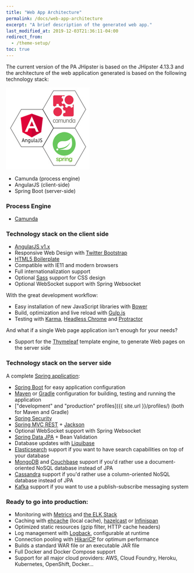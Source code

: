 ```yaml
---
title: "Web App Architecture"
permalink: /docs/web-app-architecture
excerpt: "A brief description of the generated web app."
last_modified_at: 2019-12-03T21:36:11-04:00
redirect_from:
  - /theme-setup/
toc: true
---
```


The current version of the PA JHipster is based on the JHipster 4.13.3 and the architecture of the web application generated is based on the following technology stack:

![Web App Architecture](/assets/images/pa-web-app-architecture.png)

* Camunda (process engine)
* AngularJS (client-side)
* Spring Boot (server-side)


### Process Engine

* [Camunda](https://camunda.com/)

### Technology stack on the client side

*   [AngularJS v1.x](http://angularjs.org/)
*   Responsive Web Design with [Twitter Bootstrap](http://getbootstrap.com/)
*   [HTML5 Boilerplate](http://html5boilerplate.com/)
*   Compatible with IE11 and modern browsers
*   Full internationalization support
*   Optional [Sass](https://www.npmjs.com/package/node-sass) support for CSS design
*   Optional WebSocket support with Spring Websocket

With the great development workflow:

*   Easy installation of new JavaScript libraries with [Bower](http://bower.io/)
*   Build, optimization and live reload with [Gulp.js](http://www.gulpjs.com)
*   Testing with [Karma](http://karma-runner.github.io/), [Headless Chrome](https://github.com/GoogleChrome/puppeteer) and [Protractor](http://www.protractortest.org)

And what if a single Web page application isn't enough for your needs?

*   Support for the [Thymeleaf](http://www.thymeleaf.org/) template engine, to generate Web pages on the server side

### Technology stack on the server side

A complete [Spring application](http://spring.io/):

*   [Spring Boot](http://projects.spring.io/spring-boot/) for easy application configuration
*   [Maven](http://maven.apache.org/) or [Gradle](http://www.gradle.org/) configuration for building, testing and running the application
*   ["development" and "production" profiles]({{ site.url }}/profiles/) (both for Maven and Gradle)
*   [Spring Security](http://docs.spring.io/spring-security/site/index.html)
*   [Spring MVC REST](http://spring.io/guides/gs/rest-service/) + [Jackson](https://github.com/FasterXML/jackson)
*   Optional WebSocket support with Spring Websocket
*   [Spring Data JPA](http://projects.spring.io/spring-data-jpa/) + Bean Validation
*   Database updates with [Liquibase](http://www.liquibase.org/)
*   [Elasticsearch](https://github.com/elastic/elasticsearch) support if you want to have search capabilities on top of your database
*   [MongoDB](http://www.mongodb.org) and [Couchbase](https://www.couchbase.com) support if you'd rather use a document-oriented NoSQL database instead of JPA
*   [Cassandra](http://cassandra.apache.org/) support if you'd rather use a column-oriented NoSQL database instead of JPA
*   [Kafka](http://kafka.apache.org/) support if you want to use a publish-subscribe messaging system


### Ready to go into production:

*   Monitoring with [Metrics](http://metrics.dropwizard.io/) and [the ELK Stack](https://www.elastic.co/products)
*   Caching with [ehcache](http://ehcache.org/) (local cache), [hazelcast](http://www.hazelcast.com/) or [Infinispan](http://infinispan.org/)
*   Optimized static resources (gzip filter, HTTP cache headers)
*   Log management with [Logback](http://logback.qos.ch/), configurable at runtime
*   Connection pooling with [HikariCP](https://github.com/brettwooldridge/HikariCP) for optimum performance
*   Builds a standard WAR file or an executable JAR file
*   Full Docker and Docker Compose support
*   Support for all major cloud providers: AWS, Cloud Foundry, Heroku, Kubernetes, OpenShift, Docker...